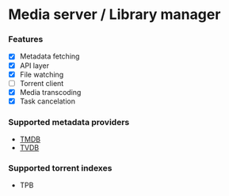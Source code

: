 # Media server / Library manager

### Features

- [x] Metadata fetching
- [x] API layer
- [x] File watching
- [ ] Torrent client
- [x] Media transcoding
- [x] Task cancelation

### Supported metadata providers

- [TMDB](https://www.themoviedb.org/)
- [TVDB](https://thetvdb.com/)

### Supported torrent indexes

- TPB
